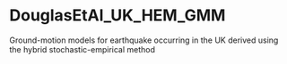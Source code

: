 # DouglasEtAl_UK_HEM_GMM
Ground-motion models for earthquake occurring in the UK derived using the hybrid stochastic-empirical method
